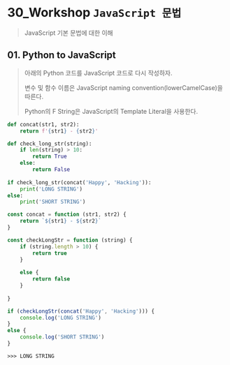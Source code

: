 # 30_Workshop	`JavaScript 문법`

> JavaScript 기본 문법에 대한 이해

## 01. Python to JavaScript

> 아래의 Python 코드를 JavaScript 코드로 다시 작성하자.
>
> 변수 및 함수 이름은 JavaScript naming convention(lowerCamelCase)을 따른다.
>
> Python의 F String은 JavaScript의 Template Literal을 사용한다.

```python
def concat(str1, str2):
    return f'{str1} - {str2}'

def check_long_str(string):
    if len(string) > 10:
        return True
    else:
        return False
    
if check_long_str(concat('Happy', 'Hacking')):
    print('LONG STRING')
else:
    print('SHORT STRING')
```

```javascript
const concat = function (str1, str2) {
    return `${str1} - ${str2}`
}

const checkLongStr = function (string) {
    if (string.length > 10) {
        return true
    }
    
    else {
        return false
    }
    
}

if (checkLongStr(concat('Happy', 'Hacking'))) {
    console.log('LONG STRING')
}
else {
    console.log('SHORT STRING')
}
```

```base
>>> LONG STRING
```

